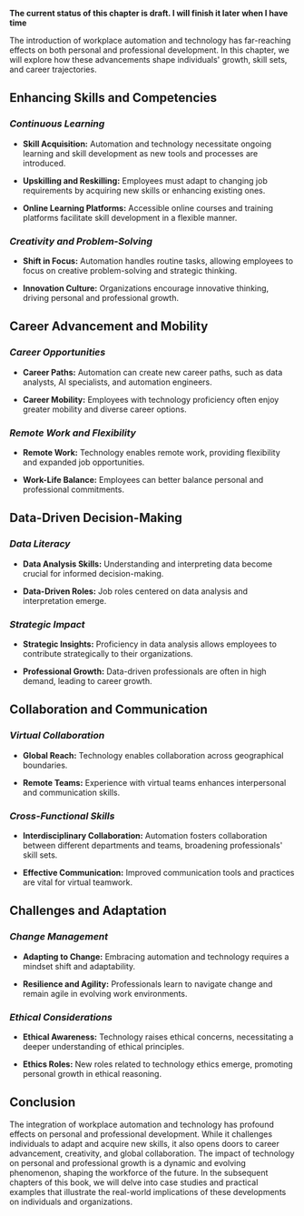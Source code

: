 **The current status of this chapter is draft. I will finish it later when I have time**

The introduction of workplace automation and technology has far-reaching effects on both personal and professional development. In this chapter, we will explore how these advancements shape individuals' growth, skill sets, and career trajectories.

**Enhancing Skills and Competencies**
-------------------------------------

### *Continuous Learning*

* **Skill Acquisition:** Automation and technology necessitate ongoing learning and skill development as new tools and processes are introduced.

* **Upskilling and Reskilling:** Employees must adapt to changing job requirements by acquiring new skills or enhancing existing ones.

* **Online Learning Platforms:** Accessible online courses and training platforms facilitate skill development in a flexible manner.

### *Creativity and Problem-Solving*

* **Shift in Focus:** Automation handles routine tasks, allowing employees to focus on creative problem-solving and strategic thinking.

* **Innovation Culture:** Organizations encourage innovative thinking, driving personal and professional growth.

**Career Advancement and Mobility**
-----------------------------------

### *Career Opportunities*

* **Career Paths:** Automation can create new career paths, such as data analysts, AI specialists, and automation engineers.

* **Career Mobility:** Employees with technology proficiency often enjoy greater mobility and diverse career options.

### *Remote Work and Flexibility*

* **Remote Work:** Technology enables remote work, providing flexibility and expanded job opportunities.

* **Work-Life Balance:** Employees can better balance personal and professional commitments.

**Data-Driven Decision-Making**
-------------------------------

### *Data Literacy*

* **Data Analysis Skills:** Understanding and interpreting data become crucial for informed decision-making.

* **Data-Driven Roles:** Job roles centered on data analysis and interpretation emerge.

### *Strategic Impact*

* **Strategic Insights:** Proficiency in data analysis allows employees to contribute strategically to their organizations.

* **Professional Growth:** Data-driven professionals are often in high demand, leading to career growth.

**Collaboration and Communication**
-----------------------------------

### *Virtual Collaboration*

* **Global Reach:** Technology enables collaboration across geographical boundaries.

* **Remote Teams:** Experience with virtual teams enhances interpersonal and communication skills.

### *Cross-Functional Skills*

* **Interdisciplinary Collaboration:** Automation fosters collaboration between different departments and teams, broadening professionals' skill sets.

* **Effective Communication:** Improved communication tools and practices are vital for virtual teamwork.

**Challenges and Adaptation**
-----------------------------

### *Change Management*

* **Adapting to Change:** Embracing automation and technology requires a mindset shift and adaptability.

* **Resilience and Agility:** Professionals learn to navigate change and remain agile in evolving work environments.

### *Ethical Considerations*

* **Ethical Awareness:** Technology raises ethical concerns, necessitating a deeper understanding of ethical principles.

* **Ethics Roles:** New roles related to technology ethics emerge, promoting personal growth in ethical reasoning.

**Conclusion**
--------------

The integration of workplace automation and technology has profound effects on personal and professional development. While it challenges individuals to adapt and acquire new skills, it also opens doors to career advancement, creativity, and global collaboration. The impact of technology on personal and professional growth is a dynamic and evolving phenomenon, shaping the workforce of the future. In the subsequent chapters of this book, we will delve into case studies and practical examples that illustrate the real-world implications of these developments on individuals and organizations.
